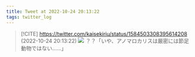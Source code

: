 ```yaml
---
title: Tweet at 2022-10-24 20:13:22
tags: twitter_log
---
```


> [!CITE] https://twitter.com/kaisekiriu/status/1584503308395614208 (2022-10-24 20:13:22)
> ![](https://twitter.com/kaisekiriu/status/1584503308395614208)
> ？？「いや、アノマロカリスは厳密には節足動物ではない……」
